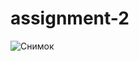 # assignment-2
![Снимок](https://user-images.githubusercontent.com/80254372/193311586-e46ffca4-e175-40a7-b5c0-02865d45252e.PNG)
